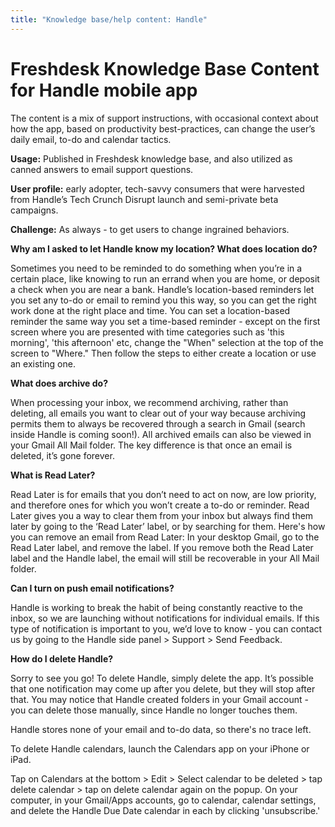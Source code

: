 ```yaml
---
title: "Knowledge base/help content: Handle"
---
```


# Freshdesk Knowledge Base Content for Handle mobile app

The content is a mix of support instructions, with occasional context about how the app, based on productivity best-practices, can change the user’s daily email, to-do and calendar tactics.

**Usage:**  Published in Freshdesk knowledge base, and also utilized as canned answers to email support questions.

**User profile:** early adopter, tech-savvy consumers that were harvested from Handle’s Tech Crunch Disrupt launch and semi-private beta campaigns.

**Challenge:**  As always - to get users to change ingrained behaviors.


**Why am I asked to let Handle know my location? What does location do?**

Sometimes you need to be reminded to do something when you’re in a certain place, like knowing to run an errand when you are home, or deposit a check when you are near a bank. Handle’s location-based reminders let you set any to-do or email to remind you this way, so you can get the right work done at the right place and time.  You can set a location-based reminder the same way you set a time-based reminder - except on the first screen where you are presented with time categories such as 'this morning', 'this afternoon' etc, change the "When" selection at the top of the screen to "Where."  Then follow the steps to either create a location or use an existing one.


**What does archive do?**

When processing your inbox, we recommend archiving, rather than deleting, all emails you want to clear out of your way because archiving permits them to always be recovered through a search in Gmail (search inside Handle is coming soon!). All archived emails can also be viewed in your Gmail All Mail folder. The key difference is that once an email is deleted, it’s gone forever.


**What is Read Later?**

Read Later is for emails that you don’t need to act on now, are low priority, and therefore ones for which you won’t create a to-do or reminder. Read Later gives you a way to clear them from your inbox but always find them later by going to the ‘Read Later’ label, or by searching for them.   Here's how you can remove an email from Read Later: In your desktop Gmail, go to the Read Later label, and remove the label. If you remove both the Read Later label and the Handle label, the email will still be recoverable in your All Mail folder.


**Can I turn on push email notifications?**

Handle is working to break the habit of being constantly reactive to the inbox, so we are launching without notifications for individual emails. If this type of notification is important to you, we’d love to know - you can contact us by going to the Handle side panel > Support > Send Feedback.


**How do I delete Handle?**

Sorry to see you go! To delete Handle, simply delete the app.  It’s possible that one notification may come up after you delete, but they will stop after that.  You may notice that Handle created folders in your Gmail account - you can delete those manually, since Handle no longer touches them.

Handle stores none of your email and to-do data, so there's no trace left.

To delete Handle calendars, launch the Calendars app on your iPhone or iPad.

Tap on Calendars at the bottom > Edit > Select calendar to be deleted > tap delete calendar > tap on delete calendar again on the popup.  On your computer, in your Gmail/Apps accounts, go to calendar, calendar settings, and delete the Handle Due Date calendar in each by clicking 'unsubscribe.'
